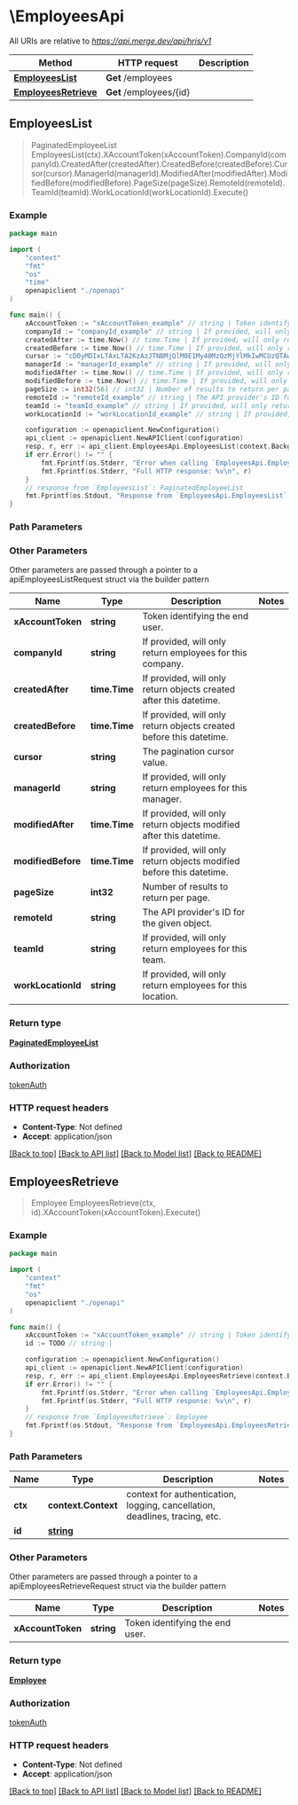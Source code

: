 # \EmployeesApi

All URIs are relative to *https://api.merge.dev/api/hris/v1*

Method | HTTP request | Description
------------- | ------------- | -------------
[**EmployeesList**](EmployeesApi.md#EmployeesList) | **Get** /employees | 
[**EmployeesRetrieve**](EmployeesApi.md#EmployeesRetrieve) | **Get** /employees/{id} | 



## EmployeesList

> PaginatedEmployeeList EmployeesList(ctx).XAccountToken(xAccountToken).CompanyId(companyId).CreatedAfter(createdAfter).CreatedBefore(createdBefore).Cursor(cursor).ManagerId(managerId).ModifiedAfter(modifiedAfter).ModifiedBefore(modifiedBefore).PageSize(pageSize).RemoteId(remoteId).TeamId(teamId).WorkLocationId(workLocationId).Execute()





### Example

```go
package main

import (
    "context"
    "fmt"
    "os"
    "time"
    openapiclient "./openapi"
)

func main() {
    xAccountToken := "xAccountToken_example" // string | Token identifying the end user.
    companyId := "companyId_example" // string | If provided, will only return employees for this company. (optional)
    createdAfter := time.Now() // time.Time | If provided, will only return objects created after this datetime. (optional)
    createdBefore := time.Now() // time.Time | If provided, will only return objects created before this datetime. (optional)
    cursor := "cD0yMDIxLTAxLTA2KzAzJTNBMjQlM0E1My40MzQzMjYlMkIwMCUzQTAw" // string | The pagination cursor value. (optional)
    managerId := "managerId_example" // string | If provided, will only return employees for this manager. (optional)
    modifiedAfter := time.Now() // time.Time | If provided, will only return objects modified after this datetime. (optional)
    modifiedBefore := time.Now() // time.Time | If provided, will only return objects modified before this datetime. (optional)
    pageSize := int32(56) // int32 | Number of results to return per page. (optional)
    remoteId := "remoteId_example" // string | The API provider's ID for the given object. (optional)
    teamId := "teamId_example" // string | If provided, will only return employees for this team. (optional)
    workLocationId := "workLocationId_example" // string | If provided, will only return employees for this location. (optional)

    configuration := openapiclient.NewConfiguration()
    api_client := openapiclient.NewAPIClient(configuration)
    resp, r, err := api_client.EmployeesApi.EmployeesList(context.Background()).XAccountToken(xAccountToken).CompanyId(companyId).CreatedAfter(createdAfter).CreatedBefore(createdBefore).Cursor(cursor).ManagerId(managerId).ModifiedAfter(modifiedAfter).ModifiedBefore(modifiedBefore).PageSize(pageSize).RemoteId(remoteId).TeamId(teamId).WorkLocationId(workLocationId).Execute()
    if err.Error() != "" {
        fmt.Fprintf(os.Stderr, "Error when calling `EmployeesApi.EmployeesList``: %v\n", err)
        fmt.Fprintf(os.Stderr, "Full HTTP response: %v\n", r)
    }
    // response from `EmployeesList`: PaginatedEmployeeList
    fmt.Fprintf(os.Stdout, "Response from `EmployeesApi.EmployeesList`: %v\n", resp)
}
```

### Path Parameters



### Other Parameters

Other parameters are passed through a pointer to a apiEmployeesListRequest struct via the builder pattern


Name | Type | Description  | Notes
------------- | ------------- | ------------- | -------------
 **xAccountToken** | **string** | Token identifying the end user. | 
 **companyId** | **string** | If provided, will only return employees for this company. | 
 **createdAfter** | **time.Time** | If provided, will only return objects created after this datetime. | 
 **createdBefore** | **time.Time** | If provided, will only return objects created before this datetime. | 
 **cursor** | **string** | The pagination cursor value. | 
 **managerId** | **string** | If provided, will only return employees for this manager. | 
 **modifiedAfter** | **time.Time** | If provided, will only return objects modified after this datetime. | 
 **modifiedBefore** | **time.Time** | If provided, will only return objects modified before this datetime. | 
 **pageSize** | **int32** | Number of results to return per page. | 
 **remoteId** | **string** | The API provider&#39;s ID for the given object. | 
 **teamId** | **string** | If provided, will only return employees for this team. | 
 **workLocationId** | **string** | If provided, will only return employees for this location. | 

### Return type

[**PaginatedEmployeeList**](PaginatedEmployeeList.md)

### Authorization

[tokenAuth](../README.md#tokenAuth)

### HTTP request headers

- **Content-Type**: Not defined
- **Accept**: application/json

[[Back to top]](#) [[Back to API list]](../README.md#documentation-for-api-endpoints)
[[Back to Model list]](../README.md#documentation-for-models)
[[Back to README]](../README.md)


## EmployeesRetrieve

> Employee EmployeesRetrieve(ctx, id).XAccountToken(xAccountToken).Execute()





### Example

```go
package main

import (
    "context"
    "fmt"
    "os"
    openapiclient "./openapi"
)

func main() {
    xAccountToken := "xAccountToken_example" // string | Token identifying the end user.
    id := TODO // string | 

    configuration := openapiclient.NewConfiguration()
    api_client := openapiclient.NewAPIClient(configuration)
    resp, r, err := api_client.EmployeesApi.EmployeesRetrieve(context.Background(), id).XAccountToken(xAccountToken).Execute()
    if err.Error() != "" {
        fmt.Fprintf(os.Stderr, "Error when calling `EmployeesApi.EmployeesRetrieve``: %v\n", err)
        fmt.Fprintf(os.Stderr, "Full HTTP response: %v\n", r)
    }
    // response from `EmployeesRetrieve`: Employee
    fmt.Fprintf(os.Stdout, "Response from `EmployeesApi.EmployeesRetrieve`: %v\n", resp)
}
```

### Path Parameters


Name | Type | Description  | Notes
------------- | ------------- | ------------- | -------------
**ctx** | **context.Context** | context for authentication, logging, cancellation, deadlines, tracing, etc.
**id** | [**string**](.md) |  | 

### Other Parameters

Other parameters are passed through a pointer to a apiEmployeesRetrieveRequest struct via the builder pattern


Name | Type | Description  | Notes
------------- | ------------- | ------------- | -------------
 **xAccountToken** | **string** | Token identifying the end user. | 


### Return type

[**Employee**](Employee.md)

### Authorization

[tokenAuth](../README.md#tokenAuth)

### HTTP request headers

- **Content-Type**: Not defined
- **Accept**: application/json

[[Back to top]](#) [[Back to API list]](../README.md#documentation-for-api-endpoints)
[[Back to Model list]](../README.md#documentation-for-models)
[[Back to README]](../README.md)

